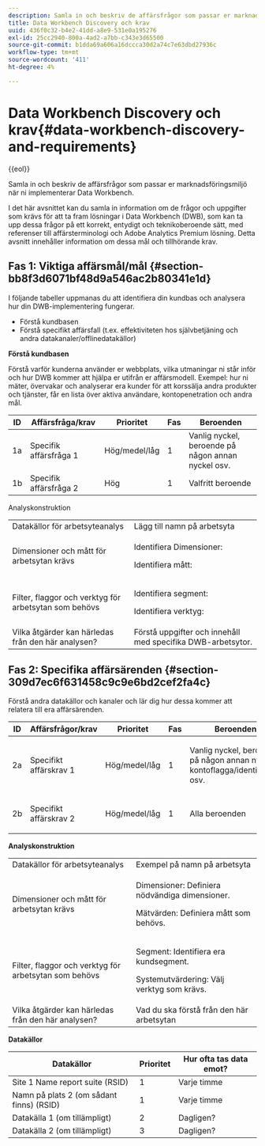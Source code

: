 ```yaml
---
description: Samla in och beskriv de affärsfrågor som passar er marknadsföringsmiljö när ni implementerar Data Workbench.
title: Data Workbench Discovery och krav
uuid: 436f0c32-b4e2-41dd-a8e9-531e0a195276
exl-id: 25cc2940-800a-4ad2-a7bb-c343e3d65500
source-git-commit: b1dda69a606a16dccca30d2a74c7e63dbd27936c
workflow-type: tm+mt
source-wordcount: '411'
ht-degree: 4%

---
```


# Data Workbench Discovery och krav{#data-workbench-discovery-and-requirements}

{{eol}}

Samla in och beskriv de affärsfrågor som passar er marknadsföringsmiljö när ni implementerar Data Workbench.

I det här avsnittet kan du samla in information om de frågor och uppgifter som krävs för att ta fram lösningar i Data Workbench (DWB), som kan ta upp dessa frågor på ett korrekt, entydigt och teknikoberoende sätt, med referenser till affärsterminologi och Adobe Analytics Premium lösning. Detta avsnitt innehåller information om dessa mål och tillhörande krav.

## Fas 1: Viktiga affärsmål/mål {#section-bb8f3d6071bf48d9a546ac2b80341e1d}

I följande tabeller uppmanas du att identifiera din kundbas och analysera hur din DWB-implementering fungerar.

* Förstå kundbasen
* Förstå specifikt affärsfall (t.ex. effektiviteten hos självbetjäning och andra datakanaler/offlinedatakällor)

**Förstå kundbasen**

Förstå varför kunderna använder er webbplats, vilka utmaningar ni står inför och hur DWB kommer att hjälpa er utifrån er affärsmodell. Exempel: hur ni mäter, övervakar och analyserar era kunder för att korssälja andra produkter och tjänster, får en lista över aktiva användare, kontopenetration och andra mål.

| ID | Affärsfråga/krav | Prioritet | Fas | Beroenden |
|---|---|---|---|---|
| 1a | Specifik affärsfråga 1 | Hög/medel/låg | 1 | Vanlig nyckel, beroende på någon annan nyckel osv. |
| 1b | Specifik affärsfråga 2 | Hög | 1 | Valfritt beroende |

Analyskonstruktion

<table id="table_6CA959E521964E27804BB2A65EC4BBDE"> 
 <tbody> 
  <tr> 
   <td colname="col1">Datakällor för arbetsyteanalys</td> 
   <td colname="col2"> Lägg till namn på arbetsyta </td> 
  </tr> 
  <tr> 
   <td colname="col1"> <p>Dimensioner och mått för arbetsytan krävs </p> </td> 
   <td colname="col2"> <p>Identifiera Dimensioner: </p> <p>Identifiera mått: </p> </td> 
  </tr> 
  <tr> 
   <td colname="col1"> Filter, flaggor och verktyg för arbetsytan som behövs </td> 
   <td colname="col2"> <p>Identifiera segment: </p> <p>Identifiera verktyg: </p> </td> 
  </tr> 
  <tr> 
   <td colname="col1"> Vilka åtgärder kan härledas från den här analysen? </td> 
   <td colname="col2"> Förstå uppgifter och innehåll med specifika DWB-arbetsytor. </td> 
  </tr> 
 </tbody> 
</table>

## Fas 2: Specifika affärsärenden {#section-309d7ec6f631458c9c9e6bd2cef2fa4c}

Förstå andra datakällor och kanaler och lär dig hur dessa kommer att relatera till era affärsärenden.

<table id="table_733CCD9F4E9048C2865758B8E8D027DC"> 
 <thead> 
  <tr> 
   <th colname="col1" class="entry"> ID </th> 
   <th colname="col2" class="entry"> Affärsfrågor/krav </th> 
   <th colname="col3" class="entry"> Prioritet </th> 
   <th colname="col04" class="entry"> Fas </th> 
   <th colname="col4" class="entry"> Beroenden </th> 
   <th colname="col5" class="entry"> </th> 
  </tr>
 </thead>
 <tbody> 
  <tr> 
   <td colname="col1"> 2a </td> 
   <td colname="col2"> Specifikt affärskrav 1 </td> 
   <td colname="col3"> <p>Hög/medel/låg </p> </td> 
   <td colname="col04"> 1 </td> 
   <td colname="col4"> <p>Vanlig nyckel, beroende på någon annan nyckel, kontoflagga/identifierare osv. </p> </td> 
   <td colname="col5"> </td> 
  </tr> 
  <tr> 
   <td colname="col1"> 2b </td> 
   <td colname="col2"> <p>Specifikt affärskrav 2 </p> </td> 
   <td colname="col3"> Hög/medel/låg </td> 
   <td colname="col04"> 1 </td> 
   <td colname="col4"> <p>Alla beroenden </p> </td> 
   <td colname="col5"> </td> 
  </tr> 
 </tbody> 
</table>

**Analyskonstruktion**

<table id="table_680C5D257CBF42519EFB8B96A00543C5"> 
 <tbody> 
  <tr> 
   <td colname="col1">Datakällor för arbetsyteanalys
     </td> 
   <td colname="col2">
     Exempel på namn på arbetsyta </td> 
  </tr> 
  <tr> 
   <td colname="col1"> <p>Dimensioner och mått för arbetsytan krävs </p> </td> 
   <td colname="col2"> <p>Dimensioner: Definiera nödvändiga dimensioner. </p> <p>Mätvärden: Definiera mått som behövs. </p> </td> 
  </tr> 
  <tr> 
   <td colname="col1"> Filter, flaggor och verktyg för arbetsytan som behövs </td> 
   <td colname="col2"> <p>Segment: Identifiera era kundsegment. </p> <p>Systemutvärdering: Välj verktyg som krävs. </p> </td> 
  </tr> 
  <tr> 
   <td colname="col1"> Vilka åtgärder kan härledas från den här analysen? </td> 
   <td colname="col2"> Vad du ska förstå från den här arbetsytan </td> 
  </tr> 
 </tbody> 
</table>

**Datakällor**

| Datakällor | Prioritet | Hur ofta tas data emot? |
|---|---|---|
| Site 1 Name report suite (RSID) | 1 | Varje timme |
| Namn på plats 2 (om sådant finns) (RSID) | 1 | Varje timme |
| Datakälla 1 (om tillämpligt) | 2 | Dagligen? |
| Datakälla 2 (om tillämpligt) | 3 | Dagligen? |

